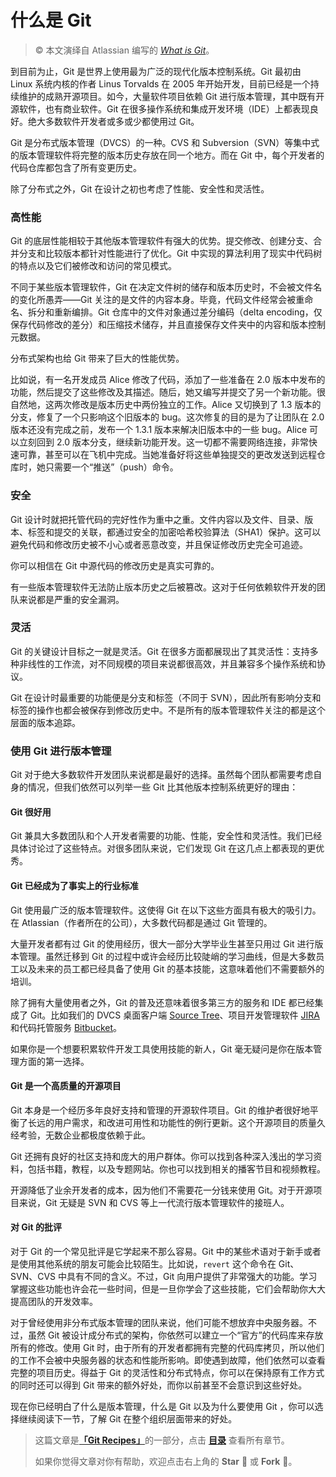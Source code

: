 # 什么是 Git

>
> ©️ 本文演绎自 Atlassian 编写的 [_What is Git_](https://www.atlassian.com/git/tutorials/what-is-git)。

到目前为止，Git 是世界上使用最为广泛的现代化版本控制系统。Git 最初由 Linux 系统内核的作者 Linus Torvalds 在 2005 年开始开发，目前已经是一个持续维护的成熟开源项目。如今，大量软件项目依赖 Git 进行版本管理，其中既有开源软件，也有商业软件。Git 在很多操作系统和集成开发环境（IDE）上都表现良好。绝大多数软件开发者或多或少都使用过 Git。

Git 是分布式版本管理（DVCS）的一种。CVS 和 Subversion（SVN）等集中式的版本管理软件将完整的版本历史存放在同一个地方。而在 Git 中，每个开发者的代码仓库都包含了所有变更历史。

除了分布式之外，Git 在设计之初也考虑了性能、安全性和灵活性。

### 高性能

Git 的底层性能相较于其他版本管理软件有强大的优势。提交修改、创建分支、合并分支和比较版本都针对性能进行了优化。Git 中实现的算法利用了现实中代码树的特点以及它们被修改和访问的常见模式。

不同于某些版本管理软件，Git 在决定文件树的储存和版本历史时，不会被文件名的变化所愚弄——Git 关注的是文件的内容本身。毕竟，代码文件经常会被重命名、拆分和重新编排。Git 仓库中的文件对象通过差分编码（delta encoding，仅保存代码修改的差分）和压缩技术储存，并且直接保存文件夹中的内容和版本控制元数据。

分布式架构也给 Git 带来了巨大的性能优势。

比如说，有一名开发成员 Alice 修改了代码，添加了一些准备在 2.0 版本中发布的功能，然后提交了这些修改及其描述。随后，她又编写并提交了另一个新功能。很自然地，这两次修改是版本历史中两份独立的工作。Alice 又切换到了 1.3 版本的分支，修复了一个只影响这个旧版本的 bug。这次修复的目的是为了让团队在 2.0 版本还没有完成之前，发布一个 1.3.1 版本来解决旧版本中的一些 bug。Alice 可以立刻回到 2.0 版本分支，继续新功能开发。这一切都不需要网络连接，非常快速可靠，甚至可以在飞机中完成。当她准备好将这些单独提交的更改发送到远程仓库时，她只需要一个“推送”（push）命令。

### 安全

Git 设计时就把托管代码的完好性作为重中之重。文件内容以及文件、目录、版本、标签和提交的关联，都通过安全的加密哈希校验算法（SHA1）保护。这可以避免代码和修改历史被不小心或者恶意改变，并且保证修改历史完全可追迹。

你可以相信在 Git 中源代码的修改历史是真实可靠的。

有一些版本管理软件无法防止版本历史之后被篡改。这对于任何依赖软件开发的团队来说都是严重的安全漏洞。

### 灵活

Git 的关键设计目标之一就是灵活。Git 在很多方面都展现出了其灵活性：支持多种非线性的工作流，对不同规模的项目来说都很高效，并且兼容多个操作系统和协议。

Git 在设计时最重要的功能便是分支和标签（不同于 SVN），因此所有影响分支和标签的操作也都会被保存到修改历史中。不是所有的版本管理软件关注的都是这个层面的版本追踪。

### 使用 Git 进行版本管理

Git 对于绝大多数软件开发团队来说都是最好的选择。虽然每个团队都需要考虑自身的情况，但我们依然可以列举一些 Git 比其他版本控制系统更好的理由：

#### Git 很好用

Git 兼具大多数团队和个人开发者需要的功能、性能，安全性和灵活性。我们已经具体讨论过了这些特点。对很多团队来说，它们发现 Git 在这几点上都表现的更优秀。

#### Git 已经成为了事实上的行业标准

Git 使用最广泛的版本管理软件。这使得 Git 在以下这些方面具有极大的吸引力。在 Atlassian（作者所在的公司），大多数代码都是通过 Git 管理的。

大量开发者都有过 Git 的使用经历，很大一部分大学毕业生甚至只用过 Git 进行版本管理。虽然迁移到 Git 的过程中或许会经历比较陡峭的学习曲线，但是大多数员工以及未来的员工都已经具备了使用 Git 的基本技能，这意味着他们不需要额外的培训。

除了拥有大量使用者之外，Git 的普及还意味着很多第三方的服务和 IDE 都已经集成了 Git。比如我们的 DVCS 桌面客户端 [Source Tree](https://www.atlassian.com/software/sourcetree)、项目开发管理软件 [JIRA](https://www.atlassian.com/software/jira) 和代码托管服务 [Bitbucket](https://www.atlassian.com/software/bitbucket)。

如果你是一个想要积累软件开发工具使用技能的新人，Git 毫无疑问是你在版本管理方面的第一选择。

#### Git 是一个高质量的开源项目

Git 本身是一个经历多年良好支持和管理的开源软件项目。Git 的维护者很好地平衡了长远的用户需求，和改进可用性和功能性的例行更新。这个开源项目的质量久经考验，无数企业都极度依赖于此。

Git 还拥有良好的社区支持和庞大的用户群体。你可以找到各种深入浅出的学习资料，包括书籍，教程，以及专题网站。你也可以找到相关的播客节目和视频教程。

开源降低了业余开发者的成本，因为他们不需要花一分钱来使用 Git。对于开源项目来说，Git 无疑是 SVN 和 CVS 等上一代流行版本管理软件的接班人。

#### 对 Git 的批评

对于 Git 的一个常见批评是它学起来不那么容易。Git 中的某些术语对于新手或者是使用其他系统的朋友可能会比较陌生。比如说，`revert` 这个命令在 Git、SVN、CVS 中具有不同的含义。不过，Git 向用户提供了非常强大的功能。学习掌握这些功能也许会花一些时间，但是一旦你学会了这些技能，它们会帮助你大大提高团队的开发效率。

对于曾经使用非分布式版本管理的团队来说，他们可能不想放弃中央服务器。不过，虽然 Git 被设计成分布式的架构，你依然可以建立一个“官方”的代码库来存放所有的修改。使用 Git 时，由于所有的开发者都拥有完整的代码库拷贝，所以他们的工作不会被中央服务器的状态和性能所影响。即使遇到故障，他们依然可以查看完整的项目历史。得益于 Git 的灵活性和分布式特点，你可以在保持原有工作方式的同时还可以得到 Git 带来的额外好处，而你以前甚至不会意识到这些好处。

现在你已经明白了什么是版本管理，什么是 Git 以及为什么要使用 Git ，你可以选择继续阅读下一节，了解 Git 在整个组织层面带来的好处。


> 这篇文章是[**「Git Recipes」**](https://github.com/bigbigbigbear/git-recipes/)的一部分，点击 [**目录**](https://github.com/bigbigbigbear/git-recipes/wiki/) 查看所有章节。
>
> 如果你觉得文章对你有帮助，欢迎点击右上角的 **Star** :star2: 或 **Fork** :fork_and_knife:。
>
